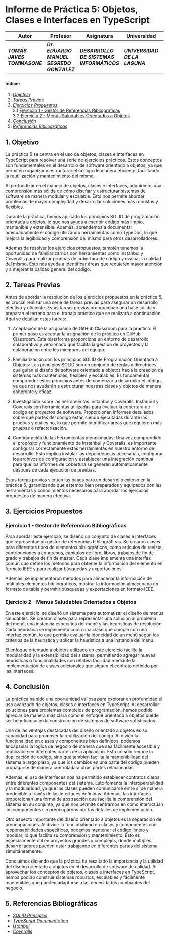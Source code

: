 # Informe de Práctica 5: Objetos, Clases e Interfaces en TypeScript

| **Autor** | **Profesor** | **Asignatura** | **Universidad** | **Ubicación** | **Fecha** | 
|--------------|--------------|--------------|--------------|--------------|--------------|
| ***TOMÁS JAVES TOMMASONE*** | ***Dr. EDUARDO MANUEL SEGREDO GONZALEZ*** | ***DESARROLLO DE SISTEMAS INFORMÁTICOS*** | ***UNIVERSIDAD DE LA LAGUNA*** | ***SAN CRISTOBAL DE LA LAGUNA*** | ***21/02/2024*** |

#### Índice:  
1. [_Objetivo_](#1-objetivo)
2. [_Tareas Previas_](#2-tareas-previas)
3. [_Ejercicios Propuestos_](#3-ejercicios-propuestos)  
3.1 [Ejercicio 1 - Gestor de Referencias Bibliográficas](#ejercicio-1---gestor-de-referencias-bibliográficas)  
3.2 [Ejercicio 2 - Menús Saludables Orientados a Objetos](#ejercicio-2---menús-saludables-orientados-a-objetos)  
4. [_Conclusión_](#4-conclusión)
5. [_Referencias Bibliográficas_](#5-referencias-bibliográficas)

## 1. Objetivo
La práctica 5 se centra en el uso de objetos, clases e interfaces en TypeScript para resolver una serie de ejercicios prácticos. Estos conceptos son fundamentales en el desarrollo de software orientado a objetos, ya que permiten organizar y estructurar el código de manera eficiente, facilitando la reutilización y mantenimiento del mismo.

Al profundizar en el manejo de objetos, clases e interfaces, adquirimos una comprensión más sólida de cómo diseñar y estructurar sistemas de software de manera modular y escalable. Esto nos permite abordar problemas de mayor complejidad y desarrollar soluciones más robustas y flexibles.

Durante la práctica, hemos aplicado los principios SOLID de programación orientada a objetos, lo que nos ayuda a escribir código más limpio, mantenible y extensible. Además, aprendemos a documentar adecuadamente el código utilizando herramientas como TypeDoc, lo que mejora la legibilidad y comprensión del mismo para otros desarrolladores.

Además de resolver los ejercicios propuestos, también tenemos la oportunidad de familiarizarnos con herramientas como Instanbul y Coveralls para realizar pruebas de cobertura de código y evaluar la calidad del mismo. Esto nos ayuda a identificar áreas que requieren mayor atención y a mejorar la calidad general del código.

## 2. Tareas Previas
Antes de abordar la resolución de los ejercicios propuestos en la práctica 5, es crucial realizar una serie de tareas previas para asegurar un desarrollo efectivo y eficiente. Estas tareas previas proporcionan una base sólida y preparan el terreno para el trabajo práctico que se realizará a continuación. Aquí se detallan estas tareas:

1. Aceptación de la asignación de GitHub Classroom para la práctica: El primer paso es aceptar la asignación de la práctica en GitHub Classroom. Esta plataforma proporciona un entorno de desarrollo colaborativo y versionado que facilita la gestión de proyectos y la colaboración entre los miembros del equipo.

2. Familiarización con los principios SOLID de Programación Orientada a Objetos: Los principios SOLID son un conjunto de reglas y directrices que guían el diseño de software orientado a objetos hacia la creación de sistemas más mantenibles, flexibles y escalables. Es fundamental comprender estos principios antes de comenzar a desarrollar el código, ya que nos ayudarán a estructurar nuestras clases y objetos de manera coherente y eficaz.

3. Investigación sobre las herramientas Instanbul y Coveralls: Instanbul y Coveralls son herramientas utilizadas para evaluar la cobertura de código en proyectos de software. Proporcionan informes detallados sobre qué partes del código están siendo ejecutadas durante las pruebas y cuáles no, lo que permite identificar áreas que requieren más pruebas o refactorización.

4. Configuración de las herramientas mencionadas: Una vez comprendido el propósito y funcionamiento de Instanbul y Coveralls, es importante configurar correctamente estas herramientas en nuestro entorno de desarrollo. Esto implica instalar las dependencias necesarias, configurar los archivos de configuración y establecer una integración continua para que los informes de cobertura se generen automáticamente después de cada ejecución de pruebas.

Estas tareas previas sientan las bases para un desarrollo exitoso en la práctica 5, garantizando que estemos bien preparados y equipados con las herramientas y conocimientos necesarios para abordar los ejercicios propuestos de manera efectiva.

## 3. Ejercicios Propuestos
### Ejercicio 1 - Gestor de Referencias Bibliográficas
Para abordar este ejercicio, se diseñó un conjunto de clases e interfaces que representan un gestor de referencias bibliográficas. Se crearon clases para diferentes tipos de elementos bibliográficos, como artículos de revista, contribuciones a congresos, capítulos de libro, libros, trabajos de fin de grado y trabajos de fin de máster. Cada clase implementa una interfaz común que define los métodos para obtener la información del elemento en formato IEEE y para realizar búsquedas y exportaciones.

Además, se implementaron métodos para almacenar la información de múltiples elementos bibliográficos, mostrar la información almacenada en formato de tabla y permitir búsquedas y exportaciones en formato IEEE.

### Ejercicio 2 - Menús Saludables Orientados a Objetos
En este ejercicio, se diseñó un sistema para automatizar el diseño de menús saludables. Se crearon clases para representar una solución al problema del menú, una instancia específica del menú y las heurísticas de resolución. Cada heurística se implementó como una clase que cumple con una interfaz común, lo que permite evaluar la idoneidad de un menú según los criterios de la heurística y aplicar la heurística a una instancia del menú.

El enfoque orientado a objetos utilizado en este ejercicio facilita la modularidad y la extensibilidad del sistema, permitiendo agregar nuevas heurísticas o funcionalidades con relativa facilidad mediante la implementación de clases adicionales que siguen el contrato definido por las interfaces.

## 4. Conclusión
La práctica ha sido una oportunidad valiosa para explorar en profundidad el uso avanzado de objetos, clases e interfaces en TypeScript. Al desarrollar soluciones para problemas complejos de programación, hemos podido apreciar de manera más clara cómo el enfoque orientado a objetos puede ser beneficioso en la construcción de sistemas de software sofisticados.

Una de las ventajas destacadas del diseño orientado a objetos es su capacidad para promover la reutilización del código. Al dividir la funcionalidad en clases y componentes bien definidos, podemos encapsular la lógica de negocio de manera que sea fácilmente accesible y reutilizable en diferentes partes de la aplicación. Esto no solo reduce la duplicación de código, sino que también facilita la mantenibilidad del sistema a largo plazo, ya que los cambios en una parte del código pueden propagarse de manera controlada a otras partes relacionadas.

Además, el uso de interfaces nos ha permitido establecer contratos claros entre diferentes componentes del sistema. Esto fomenta la interoperabilidad y la modularidad, ya que las clases pueden comunicarse entre sí de manera predecible a través de las interfaces definidas. Además, las interfaces proporcionan una forma de abstracción que facilita la comprensión del sistema en su conjunto, ya que nos permite centrarnos en cómo interactúan los componentes sin preocuparnos por los detalles de implementación.

Otro aspecto importante del diseño orientado a objetos es la separación de preocupaciones. Al dividir la funcionalidad en clases y componentes con responsabilidades específicas, podemos mantener el código limpio y modular, lo que facilita su comprensión y mantenimiento. Esto es especialmente útil en proyectos grandes y complejos, donde múltiples desarrolladores pueden estar trabajando en diferentes partes del sistema simultáneamente.

Concluimos diciendo que la práctica ha resaltado la importancia y la utilidad del diseño orientado a objetos en el desarrollo de software de calidad. Al aprovechar los conceptos de objetos, clases e interfaces en TypeScript, hemos podido construir sistemas robustos, escalables y fácilmente mantenibles que pueden adaptarse a las necesidades cambiantes del negocio.

## 5. Referencias Bibliográficas
- [_SOLID Principles_](https://samueleresca.net/solid-principles-using-typescript/)
- [_TypeScript Documentation_](https://www.typescriptlang.org/docs/)
- [_Istanbul_](https://istanbul.js.org)
- [_Coveralls_](https://coveralls.io)
